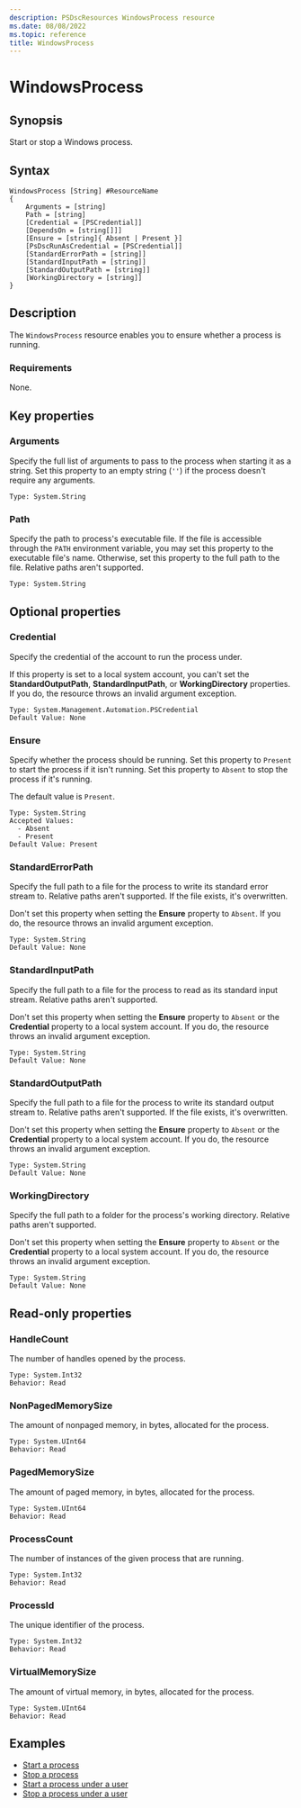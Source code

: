 ```yaml
---
description: PSDscResources WindowsProcess resource
ms.date: 08/08/2022
ms.topic: reference
title: WindowsProcess
---
```


# WindowsProcess

## Synopsis

Start or stop a Windows process.

## Syntax

```Syntax
WindowsProcess [String] #ResourceName
{
    Arguments = [string]
    Path = [string]
    [Credential = [PSCredential]]
    [DependsOn = [string[]]]
    [Ensure = [string]{ Absent | Present }]
    [PsDscRunAsCredential = [PSCredential]]
    [StandardErrorPath = [string]]
    [StandardInputPath = [string]]
    [StandardOutputPath = [string]]
    [WorkingDirectory = [string]]
}
```

## Description

The `WindowsProcess` resource enables you to ensure whether a process is running.

### Requirements

None.

## Key properties

### Arguments

Specify the full list of arguments to pass to the process when starting it as a string. Set this
property to an empty string (`''`) if the process doesn't require any arguments.

```
Type: System.String
```

### Path

Specify the path to process's executable file. If the file is accessible through the `PATH`
environment variable, you may set this property to the executable file's name. Otherwise, set this
property to the full path to the file. Relative paths aren't supported.

```
Type: System.String
```

## Optional properties

### Credential

Specify the credential of the account to run the process under.

If this property is set to a local system account, you can't set the **StandardOutputPath**,
**StandardInputPath**, or **WorkingDirectory** properties. If you do, the resource throws an invalid
argument exception.

```
Type: System.Management.Automation.PSCredential
Default Value: None
```

### Ensure

Specify whether the process should be running. Set this property to `Present` to start the process
if it isn't running. Set this property to `Absent` to stop the process if it's running.

The default value is `Present`.

```
Type: System.String
Accepted Values:
  - Absent
  - Present
Default Value: Present
```

### StandardErrorPath

Specify the full path to a file for the process to write its standard error stream to. Relative
paths aren't supported. If the file exists, it's overwritten.

Don't set this property when setting the **Ensure** property to `Absent`. If you do, the resource
throws an invalid argument exception.

```
Type: System.String
Default Value: None
```

### StandardInputPath

Specify the full path to a file for the process to read as its standard input stream. Relative paths
aren't supported.

Don't set this property when setting the **Ensure** property to `Absent` or the **Credential**
property to a local system account. If you do, the resource throws an invalid argument exception.

```
Type: System.String
Default Value: None
```

### StandardOutputPath

Specify the full path to a file for the process to write its standard output stream to. Relative
paths aren't supported. If the file exists, it's overwritten.

Don't set this property when setting the **Ensure** property to `Absent` or the **Credential**
property to a local system account. If you do, the resource throws an invalid argument exception.

```
Type: System.String
Default Value: None
```

### WorkingDirectory

Specify the full path to a folder for the process's working directory. Relative paths aren't
supported.

Don't set this property when setting the **Ensure** property to `Absent` or the **Credential**
property to a local system account. If you do, the resource throws an invalid argument exception.

```
Type: System.String
Default Value: None
```

## Read-only properties

### HandleCount

The number of handles opened by the process.

```
Type: System.Int32
Behavior: Read
```

### NonPagedMemorySize

The amount of nonpaged memory, in bytes, allocated for the process.

```
Type: System.UInt64
Behavior: Read
```

### PagedMemorySize

The amount of paged memory, in bytes, allocated for the process.

```
Type: System.UInt64
Behavior: Read
```

### ProcessCount

The number of instances of the given process that are running.

```
Type: System.Int32
Behavior: Read
```

### ProcessId

The unique identifier of the process.

```
Type: System.Int32
Behavior: Read
```

### VirtualMemorySize

The amount of virtual memory, in bytes, allocated for the process.

```
Type: System.UInt64
Behavior: Read
```

## Examples

- [Start a process][1]
- [Stop a process][2]
- [Start a process under a user][3]
- [Stop a process under a user][4]

<!-- Reference Links -->

[1]: Start.md
[2]: Stop.md
[3]: StartUnderUser.md
[4]: StopUnderUser.md
